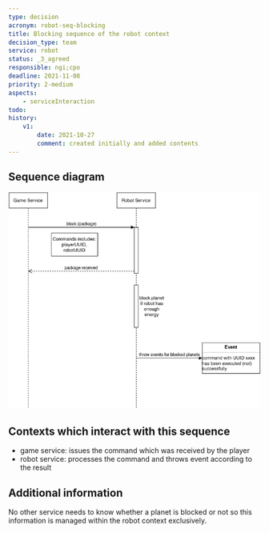 ```yaml
---
type: decision
acronym: robot-seq-blocking
title: Blocking sequence of the robot context
decision_type: team
service: robot
status: _3_agreed
responsible: ngi;cpo
deadline: 2021-11-08
priority: 2-medium
aspects:
    - serviceInteraction
todo: 
history:
    v1:
        date: 2021-10-27
        comment: created initially and added contents
---
```


## Sequence diagram

![Robot blocking sequence](./images/robot-block-seq.png)

## Contexts which interact with this sequence

* game service: issues the command which was received by the player  
* robot service: processes the command and throws event according to the result

## Additional information

No other service needs to know whether a planet is blocked or not so this information is managed within the robot context exclusively.

